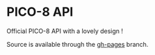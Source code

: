 # PICO-8 API

Official PICO-8 API with a lovely design !

Source is available through the [gh-pages](https://github.com/Neko250/pico8-api/tree/gh-pages) branch.
